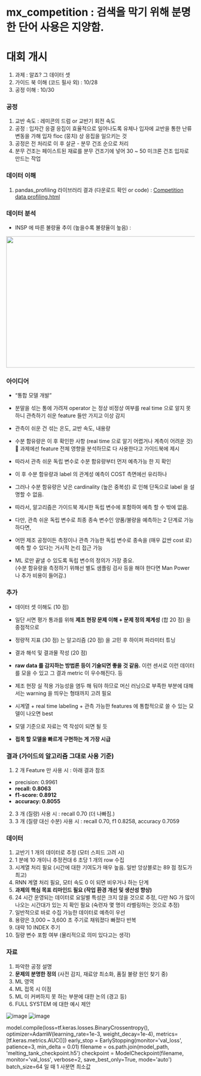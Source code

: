 # mx_competition : 검색을 막기 위해 분명한 단어 사용은 지양함.  

# 대회 개시 
1. 과제 : 알죠? 그 데이터 셋  
2. 가이드 북 이해 (코드 필사 외) : 10/28     
3. 공정 이해 : 10/30   


### 공정  
1. 교반 속도 : 레미콘의 드럼 or 교반기 회전 속도  
2. 공정 : 입자간 응결 응집이 효율적으로 일어나도록 유체나 입자에 교반을 통한 난류 변동을 가해 입자 floc (뭉치) 상 응집을 일으키는 것  
3. 공정은 전 처리로 이 후 살균 - 분무 건조 순으로 처리  
4. 분무 건조는 페이스트된 재료를 분무 건조기에 넣어 30 ~ 50 미크론 건조 입자로 만드는 작업  

### 데이터 이해  
1. pandas_profiling 라이브러리 결과 (다운로드 확인 or code) : [Competition data profiling.html](https://github.com/min0355/mx_competition/blob/main/code/Competition%20data%20profiling.html)   

### 데이터 분석  
* INSP 에 따른 불량율 추이 (높을수록 불량율이 높음) : 
<img src="https://github.com/min0355/mx_competition/blob/main/result/newplot.png?raw=true" width="1000" height="350"/>      

### 아이디어  
* “통합 모델 개발”   
* 분말을 섞는 통에 가려져 operator 는 정상 비정상 여부를 real time 으로 알지 못하니 관측하기 쉬운 feature 들만 가지고 이상 감지   

* 관측이 쉬운 건 섞는 온도, 교반 속도, 내용량   

* 수분 함유량은 이 후 확인한 사항 (real time 으로 알기 어렵거나 계측이 어려운 것)  과제에선 feature 전체 영향을 분석하므로 다 사용한다고 가이드북에 제시   

* 따라서 관측 쉬운 독립 변수로 수분 함유량부터 먼저 예측가능 한 지 확인  
* 이 후 수분 함유량과 label 의 관계성 예측이 COST 측면에선 유리하나   

* 그러나 수분 함유량은 낮은 cardinality (높은 중복성) 로 인해 단독으로 label 을 설명할 수 없음.   
* 따라서, 알고리즘은 가이드북 제시한 독립 변수에 포함하여 예측 할 수 밖에 없음.   

* 다만, 관측 쉬운 독립 변수로 최종 종속 변수인 양품/불량을 예측하는 2 단계로 가능하다면,  
* 어떤 제조 공정이든 측정이나 관측 가능한 독립 변수로 종속을 (매우 값싼 cost 로) 예측 할 수 있다는 거시적 논리 접근 가능  

* ML 로만 끝낼 수 있도록 독립 변수의 정의가 가장 중요.  
  (수분 함유량을 측정하기 위해선 별도 샘플링 검사 등을 해야 한다면 Man Power 나 추가 비용이 들어감.)  

### 추가  

* 데이터 셋 이해도 (10 점)  

* 일단 서면 평가 통과를 위해 **제조 현장 문제 이해 + 문제 정의 체계성** (합 20 점) 을 중점적으로  

* 정량적 지표 (30 점) 는 알고리즘 (20 점) 을 고민 후 하이퍼 파라미터 튜닝  

* 결과 해석 및 결과물 작성 (20 점) 

* **raw data 를 감지하는 방법론 등이 기술되면 좋을 것 같음.** 이런 센서로 이런 데이터를 모을 수 있고 그 결과 metric 이 우수해진다. 등  

* 제조 현장 실 적용 가능성을 염두 해 둬야 하므로 머신 러닝으로 부족한 부분에 대해서는 warning 을 띄우는 형태까지 고려 필요  

* 시계열 + real time labeling + 관측 가능한 features 에 통합적으로 쓸 수 있는 모델이 나오면 best  

* 모델 기준으로 자료는 역 작성이 되면 될 듯  

* **접목 할 모델을 빠르게 구현하는 게 가장 시급** 

### 결과 (가이드의 알고리즘 그대로 사용 기준)  

1. 2 개 Feature 만 사용 시 : 아래 결과 참조  
  - precision: 0.9961  
  - **recall: 0.8063**  
  - **f1-score: 0.8912**  
  - **accuracy: 0.8055**  
  
2. 3 개 (질량) 사용 시 : recall 0.70 (더 나빠짐.)  
3. 3 개 (질량 대신 수분) 사용 시 : recall 0.70, f1 0.8258, accuracy 0.7059  

### 데이터  
1. 교반기 1 개의 데이터로 추정 (모터 스피드 고려 시)  
2. 1 분에 10 개이니 추정컨대 6 초당 1 개의 row 수집  
3. 시계열 처리 필요 (시간에 대한 기여도가 매우 높음. 일반 앙상블로는 89 점 정도가 최고)  
4. RNN 계열 처리 필요, 모터 속도 0 이 되면 비우거나 하는 단계   
5. **과제의 핵심 목표 리마인드 필요 (작업 환경 개선 및 생산성 향상)**    
6. 24 시간 운영되는 데이터로 요일별 특성은 크지 않을 것으로 추정, 다만 NG 가 많이 나오는 시간대가 있는 지 확인 필요 (숙련자 몇 명이 라벨링하는 것으로 추정)  
7. 일반적으로 바로 수집 가능한 데이터로 예측이 우선  
8. 용량은 3,000 ~ 3,600 초 주기로 채워졌다 빠졌다 반복  
9. 대략 10 INDEX 주기  
10. 질량 변수 포함 여부 (물리적으로 의미 있다고는 생각)
  
### 자료   
1. 파악한 공정 설명     
2. **문제의 분명한 정의**  (사전 감지, 재료양 최소화, 품질 불량 원인 찾기 중) 
3. ML 영역   
4. ML 접목 시 이점  
5. ML 이 커버하지 못 하는 부분에 대한 논의 (경고 등)     
6. FULL SYSTEM 에 대한 예시 제안  

![image](https://user-images.githubusercontent.com/62151520/200161638-131401f5-b5ae-4a49-9dab-ede2e459f3a9.png)
![image](https://user-images.githubusercontent.com/62151520/200161651-403a42a3-8d5a-4f0a-8b69-3579199fb873.png)


model.compile(loss=tf.keras.losses.BinaryCrossentropy(), optimizer=AdamW(learning_rate=1e-3, weight_decay=1e-4), metrics=[tf.keras.metrics.AUC()])
early_stop = EarlyStopping(monitor='val_loss', patience=3, min_delta = 0.01)
filename = os.path.join(model_path, 'melting_tank_checkpoint.h5')
checkpoint = ModelCheckpoint(filename, monitor='val_loss', verbose=2, save_best_only=True, mode='auto')
batch_size=64 일 때 1 사분면 최소값 
